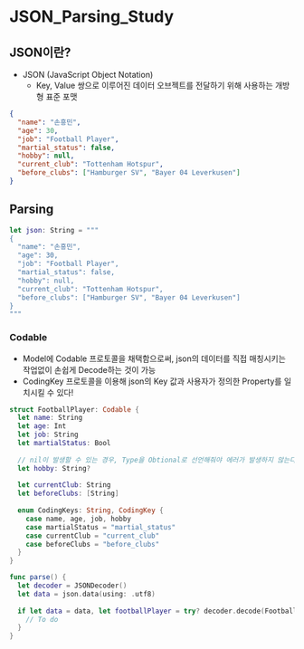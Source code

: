 # JSON_Parsing_Study

## JSON이란?
- JSON (JavaScript Object Notation)
  - Key, Value 쌍으로 이루어진 데이터 오브젝트를 전달하기 위해 사용하는 개방형 표준 포맷
```json
{
  "name": "손흥민",
  "age": 30,
  "job": "Football Player",
  "martial_status": false,
  "hobby": null,
  "current_club": "Tottenham Hotspur",
  "before_clubs": ["Hamburger SV", "Bayer 04 Leverkusen"]
}
```

## Parsing
```swift
let json: String = """
{
  "name": "손흥민",
  "age": 30,
  "job": "Football Player",
  "martial_status": false,
  "hobby": null,
  "current_club": "Tottenham Hotspur",
  "before_clubs": ["Hamburger SV", "Bayer 04 Leverkusen"]
}
"""
```

### Codable
- Model에 Codable 프로토콜을 채택함으로써, json의 데이터를 직접 매칭시키는 작업없이 손쉽게 Decode하는 것이 가능
- CodingKey 프로토콜을 이용해 json의 Key 값과 사용자가 정의한 Property를 일치시킬 수 있다!

```swift
struct FootballPlayer: Codable {
  let name: String
  let age: Int
  let job: String
  let martialStatus: Bool
  
  // nil이 발생할 수 있는 경우, Type을 Obtional로 선언해줘야 에러가 발생하지 않는다!
  let hobby: String?
  
  let currentClub: String
  let beforeClubs: [String]
  
  enum CodingKeys: String, CodingKey {
    case name, age, job, hobby
    case martialStatus = "martial_status"
    case currentClub = "current_club"
    case beforeClubs = "before_clubs"
  }
}

func parse() {
  let decoder = JSONDecoder()
  let data = json.data(using: .utf8)
  
  if let data = data, let footballPlayer = try? decoder.decode(FootballPlayer.self, data: data) {
    // To do
  }
}
```
